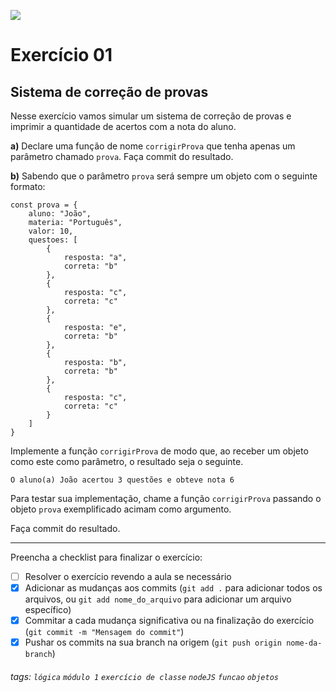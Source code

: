 ![](https://i.imgur.com/xG74tOh.png)

# Exercício 01

## Sistema de correção de provas

Nesse exercício vamos simular um sistema de correção de provas e imprimir a quantidade de acertos com a nota do aluno.

**a)** Declare uma função de nome `corrigirProva` que tenha apenas um parâmetro chamado `prova`. Faça commit do resultado.

**b)** Sabendo que o parâmetro `prova` será sempre um objeto com o seguinte formato:

```javascript=
const prova = {
    aluno: "João",
    materia: "Português",
    valor: 10,
    questoes: [
        {
            resposta: "a",
            correta: "b"
        },
        {
            resposta: "c",
            correta: "c"
        },
        {
            resposta: "e",
            correta: "b"
        },
        {
            resposta: "b",
            correta: "b"
        },
        {
            resposta: "c",
            correta: "c"
        }
    ]
}
```

Implemente a função `corrigirProva` de modo que, ao receber um objeto como este como parâmetro, o resultado seja o seguinte.

```
O aluno(a) João acertou 3 questões e obteve nota 6
```

Para testar sua implementação, chame a função `corrigirProva` passando o objeto `prova` exemplificado acimam como argumento.

Faça commit do resultado.

---

Preencha a checklist para finalizar o exercício:

-   [ ] Resolver o exercício revendo a aula se necessário
-   [x] Adicionar as mudanças aos commits (`git add .` para adicionar todos os arquivos, ou `git add nome_do_arquivo` para adicionar um arquivo específico)
-   [x] Commitar a cada mudança significativa ou na finalização do exercício (`git commit -m "Mensagem do commit"`)
-   [x] Pushar os commits na sua branch na origem (`git push origin nome-da-branch`)

###### tags: `lógica` `módulo 1` `exercício de classe` `nodeJS` `funcao` `objetos`
